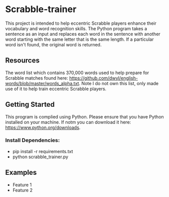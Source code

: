 # Scrabble-trainer
This project is intended to help eccentric Scrabble players enhance their vocabulary and word recognition skills. The Python program takes a sentence as an input and replaces each word in the sentence with another word starting with the same letter that is the same length. If a particular word isn't found, the original word is returned.

## Resources 
The word list which contains 370,000 words used to help prepare for Scrabble matches found here: https://github.com/dwyl/english-words/blob/master/words_alpha.txt. Note I do not own this list, only made use of it to help train eccentric Scrabble players.

## Getting Started
This program is complied using Python. Please ensure that you have Python installed on your machine. If notm you can download it here: https://www.python.org/downloads.

### Install Dependencies:
- pip install -r requirements.txt
- python scrabble_trainer.py

## Examples
- Feature 1
- Feature 2
